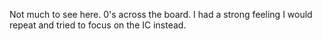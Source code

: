 Not much to see here. 0's across the board. I had a strong feeling I would repeat
and tried to focus on the IC instead.
